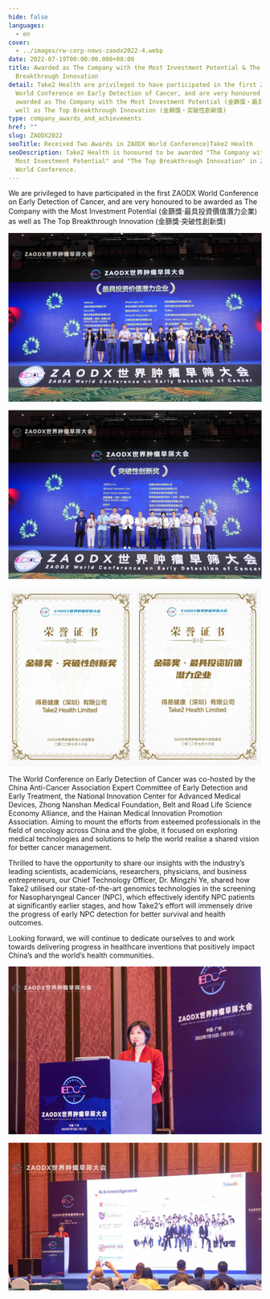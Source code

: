 ```yaml
---
hide: false
languages:
  - en
cover:
  - ../images/rw-corp-news-zaodx2022-4.webp
date: 2022-07-19T00:00:00.000+08:00
title: Awarded as The Company with the Most Investment Potential & The Top
  Breakthrough Innovation
detail: Take2 Health are privileged to have participated in the first ZAODX
  World Conference on Early Detection of Cancer, and are very honoured to be
  awarded as The Company with the Most Investment Potential (金篩獎‧最具投資價值潛力企業) as
  well as The Top Breakthrough Innovation (金篩獎‧突破性創新獎)
type: company_awards_and_achievements
href: ""
slug: ZAODX2022
seoTitle: Received Two Awards in ZAODX World Conference|Take2 Health
seoDescription: Take2 Health is honoured to be awarded "The Company with the
  Most Investment Potential" and "The Top Breakthrough Innovation" in ZAODX
  World Conference.
---
```

We are privileged to have participated in the first ZAODX World Conference on Early Detection of Cancer, and are very honoured to be awarded as The Company with the Most Investment Potential (金篩獎‧最具投資價值潛力企業) as well as The Top Breakthrough Innovation (金篩獎‧突破性創新獎)

![Take2 Health Received Two Awards in ZAODX World Conference](../images/rw-corp-news-zaodx2022-1.webp)

![Take2 Health Received Two Awards in ZAODX World Conference](../images/rw-corp-news-zaodx2022-2.webp)

![Take2 Health Received Two Awards in ZAODX World Conference](../images/rw-corp-news-zaodx2022-3.webp)

The World Conference on Early Detection of Cancer was co-hosted by the China Anti-Cancer Association Expert Committee of Early Detection and Early Treatment, the National Innovation Center for Advanced Medical Devices, Zhong Nanshan Medical Foundation, Belt and Road Life Science Economy Alliance, and the Hainan Medical Innovation Promotion Association. Aiming to mount the efforts from esteemed professionals in the field of oncology across China and the globe, it focused on exploring medical technologies and solutions to help the world realise a shared vision for better cancer management.

Thrilled to have the opportunity to share our insights with the industry’s leading scientists, academicians, researchers, physicians, and business entrepreneurs, our Chief Technology Officer, Dr. Mingzhi Ye, shared how Take2 utilised our state-of-the-art genomics technologies in the screening for Nasopharyngeal Cancer (NPC), which effectively identify NPC patients at significantly earlier stages, and how Take2’s effort will immensely drive the progress of early NPC detection for better survival and health outcomes.

Looking forward, we will continue to dedicate ourselves to and work towards delivering progress in healthcare inventions that positively impact China’s and the world’s health communities.

![Take2 Health Received Two Awards in ZAODX World Conference](../images/rw-corp-news-zaodx2022-4.webp)

![Take2 Health Received Two Awards in ZAODX World Conference](../images/rw-corp-news-zaodx2022-5.webp)